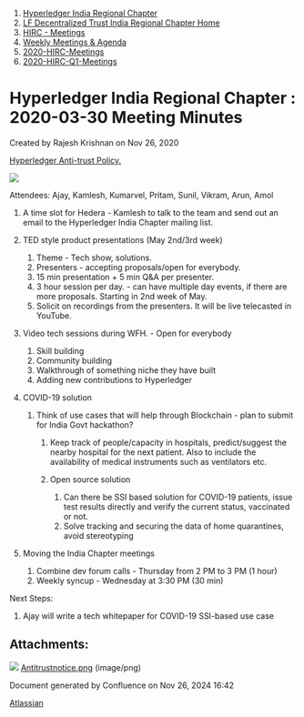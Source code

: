 1. [Hyperledger India Regional Chapter](index.html)
2. [LF Decentralized Trust India Regional Chapter Home](LF-Decentralized-Trust-India-Regional-Chapter-Home_19169282.html)
3. [HIRC - Meetings](HIRC---Meetings_19169350.html)
4. [Weekly Meetings &amp; Agenda](19169352.html)
5. [2020-HIRC-Meetings](2020-HIRC-Meetings_19169301.html)
6. [2020-HIRC-Q1-Meetings](2020-HIRC-Q1-Meetings_19169360.html)

# Hyperledger India Regional Chapter : 2020-03-30 Meeting Minutes

Created by Rajesh Krishnan on Nov 26, 2020

[Hyperledger Anti-trust Policy.](https://docs.google.com/presentation/d/1KGMALektapBdfUPcPR0jBhoKrzmToNE28n-Xs-1zMY0/edit#slide=id.g4451c22fa2_0_0)

![](attachments/19169363/19169364.png?height=400)

Attendees: Ajay, Kamlesh, Kumarvel, Pritam, Sunil, Vikram, Arun, Amol

1. A time slot for Hedera - Kamlesh to talk to the team and send out an email to the Hyperledger India Chapter mailing list.
2. TED style product presentations (May 2nd/3rd week)
   
   1. Theme - Tech show, solutions.
   2. Presenters - accepting proposals/open for everybody.
   3. 15 min presentation + 5 min Q&amp;A per presenter.
   4. 3 hour session per day. - can have multiple day events, if there are more proposals. Starting in 2nd week of May.
   5. Solicit on recordings from the presenters. It will be live telecasted in YouTube.
3. Video tech sessions during WFH. - Open for everybody
   
   1. Skill building
   2. Community building
   3. Walkthrough of something niche they have built
   4. Adding new contributions to Hyperledger
4. COVID-19 solution
   
   1. Think of use cases that will help through Blockchain - plan to submit for India Govt hackathon?
      
      1. Keep track of people/capacity in hospitals, predict/suggest the nearby hospital for the next patient. Also to include the availability of medical instruments such as ventilators etc.
      2. Open source solution
         
         1. Can there be SSI based solution for COVID-19 patients, issue test results directly and verify the current status, vaccinated or not.
         2. Solve tracking and securing the data of home quarantines, avoid stereotyping
5. Moving the India Chapter meetings
   
   1. Combine dev forum calls - Thursday from 2 PM to 3 PM (1 hour)
   2. Weekly syncup - Wednesday at 3:30 PM (30 min)

Next Steps:

1. Ajay will write a tech whitepaper for COVID-19 SSI-based use case

## Attachments:

![](images/icons/bullet_blue.gif) [Antitrustnotice.png](attachments/19169363/19169364.png) (image/png)

Document generated by Confluence on Nov 26, 2024 16:42

[Atlassian](http://www.atlassian.com/)
